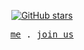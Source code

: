 <p align="center">
  <a href="github.com/Etavioxy">
    <img src="https://img.shields.io/github/stars/Etavioxy?style=social" alt="GitHub stars">
  </a>
</p>
<p align="center">
  <samp>
    <a href="https://etavioxy.github.io">me</a> .
    <a href="https://join.mihoyo.com">join us</a>
  </samp>
</p>

<!--
**Etavioxy/Etavioxy** is a ✨ _special_ ✨ repository because its `README.md` (this file) appears on your GitHub profile.

Here are some ideas to get you started:

- 🔭 I’m currently working on ...
- 🌱 I’m currently learning ...
- 👯 I’m looking to collaborate on ...
- 🤔 I’m looking for help with ...
- 💬 Ask me about ...
- 📫 How to reach me: ...
- 😄 Pronouns: ...
- ⚡ Fun fact: ...
-->
